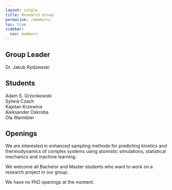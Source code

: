 ```yaml
---
layout: single
title: Research Group
permalink: /members/
toc: true
sidebar:
  nav: members
---
```


## Group Leader

Dr. Jakub Rydzewski

## Students

Adam S. Grzonkowski  
Sylwia Czach  
Kajetan Krzewina  
Aleksander Oskroba  
Ola Warmbier

## Openings

We are interested in enhanced sampling methods for predicting kinetics and
thermodynamics of complex systems using atomistic simulations, statistical 
mechanics and machine learning.

We welcome all Bachelor and Master students who want to work on a research 
project in our group.

We have no PhD openings at the moment.


